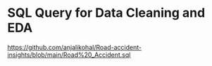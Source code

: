 # SQL Query for Data Cleaning and EDA
https://github.com/anjalikohal/Road-accident-insights/blob/main/Road%20_Accident.sql
